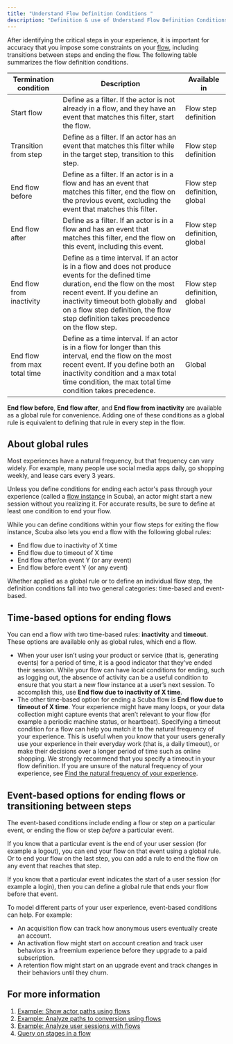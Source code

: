```yaml
---
title: "Understand Flow Definition Conditions "
description: "Definition & use of Understand Flow Definition Conditions "
---
```


After identifying the critical steps in your experience, it is important for accuracy that you impose some constraints on your [flow](/measure_iq/glossary/flow), including transitions between steps and ending the flow. The following table summarizes the flow definition conditions.

| **Termination condition**    | **Description**                                                                                                                                                                                                                                                                                    | **Available in**             |
| ---------------------------- | -------------------------------------------------------------------------------------------------------------------------------------------------------------------------------------------------------------------------------------------------------------------------------------------------- | ---------------------------- |
| Start flow                   | Define as a filter. If the actor is not already in a flow, and they have an event that matches this filter, start the flow.                                                                                                                                                                        | Flow step definition         |
| Transition from step         | Define as a filter. If an actor has an event that matches this filter while in the target step, transition to this step.                                                                                                                                                                           | Flow step definition         |
| End flow before              | Define as a filter. If an actor is in a flow and has an event that matches this filter, end the flow on the previous event, excluding the event that matches this filter.                                                                                                                          | Flow step definition, global |
| End flow after               | Define as a filter. If an actor is in a flow and has an event that matches this filter, end the flow on this event, including this event.                                                                                                                                                          | Flow step definition, global |
| End flow from inactivity     | Define as a time interval. If an actor is in a flow and does not produce events for the defined time duration, end the flow on the most recent event. If you define an inactivity timeout both globally and on a flow step definition, the flow step definition takes precedence on the flow step. | Flow step definition, global |
| End flow from max total time | Define as a time interval. If an actor is in a flow for longer than this interval, end the flow on the most recent event. If you define both an inactivity condition and a max total time condition, the max total time condition takes precedence.                                                | Global                       |

**End flow before**, **End flow after**, and **End flow from inactivity** are available as a global rule for convenience. Adding one of these conditions as a global rule is equivalent to defining that rule in every step in the flow.

## About global rules

Most experiences have a natural frequency, but that frequency can vary widely. For example, many people use social media apps daily, go shopping weekly, and lease cars every 3 years.

Unless you define conditions for ending each actor's pass through your experience (called a [flow instance](/measure_iq/glossary/flow-instance) in Scuba), an actor might start a new session without you realizing it. For accurate results, be sure to define at least one condition to end your flow.

While you can define conditions within your flow steps for exiting the flow instance, Scuba also lets you end a flow with the following global rules:

- End flow due to inactivity of X time
- End flow due to timeout of X time
- End flow after/on event Y (or any event)
- End flow before event Y (or any event)

Whether applied as a global rule or to define an individual flow step, the definition conditions fall into two general categories: time-based and event-based.

## Time-based options for ending flows

You can end a flow with two time-based rules: **inactivity** and **timeout**. These options are available only as global rules, which end a flow.

- When your user isn’t using your product or service (that is, generating events) for a period of time, it is a good indicator that they’ve ended their session. While your flow can have local conditions for ending, such as logging out, the absence of activity can be a useful condition to ensure that you start a new flow instance at a user’s next session. To accomplish this, use **End flow due to inactivity of X time**.
- The other time-based option for ending a Scuba flow is **End flow due to timeout of X time**. Your experience might have many loops, or your data collection might capture events that aren’t relevant to your flow (for example a periodic machine status, or heartbeat). Specifying a timeout condition for a flow can help you match it to the natural frequency of your experience. This is useful when you know that your users generally use your experience in their everyday work (that is, a daily timeout), or make their decisions over a longer period of time such as online shopping. We strongly recommend that you specify a timeout in your flow definition. If you are unsure of the natural frequency of your experience, see [Find the natural frequency of your experience](../find-a-natural-frequency-of-your-experience).

## Event-based options for ending flows or transitioning between steps

The event-based conditions include ending a flow or step *on* a particular event, or ending the flow or step *before* a particular event.

If you know that a particular event is the end of your user session (for example a logout), you can end your flow on that event using a global rule. Or to end your flow on the last step, you can add a rule to end the flow on any event that reaches that step.

If you know that a particular event indicates the start of a user session (for example a login), then you can define a global rule that ends your flow before that event.

To model different parts of your user experience, event-based conditions can help. For example:

- An acquisition flow can track how anonymous users eventually create an account.
- An activation flow might start on account creation and track user behaviors in a freemium experience before they upgrade to a paid subscription.
- A retention flow might start on an upgrade event and track changes in their behaviors until they churn.

## For more information

1. [Example: Show actor paths using flows](./example-show-actor-paths-using-flows)
2. [Example: Analyze paths to conversion using flows](./example-analyze-paths-to-conversion-using-flows)
3. [Example: Analyze user sessions with flows](./example-analyze-user-sessions-with-flows)
4. [Query on stages in a flow](./query-on-stages-in-a-flow)
